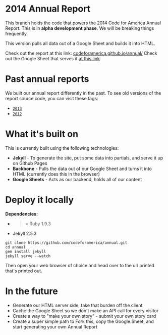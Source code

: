 2014 Annual Report
=======

This branch holds the code that powers the 2014 Code for America Annual Report. This is in **alpha development phase**. We will be breaking things frequently.

This version pulls all data out of a Google Sheet and builds it into HTML.

Check out the report at this link: [codeforamerica.github.io/annual/](http://codeforamerica.github.io/annual/)
Check out the Google Sheet that serves it [at this link](https://docs.google.com/a/codeforamerica.org/spreadsheets/d/1UTmofeY8rPZvXdN_CNJXfFgPlexiMmlSs5W8oPhqFko/edit#gid=179182240).

# Past annual reports

We built our annual report differently in the past. To see old versions of the report source code, you can visit these tags:

* [`2013`](https://github.com/codeforamerica/annual/releases/tag/2013)
* [`2012`](https://github.com/codeforamerica/annual/releases/tag/2012)

# What it's built on

This is currently built using the following technologies:
* **Jekyll** - To generate the site, put some data into partials, and serve it up on Github Pages
* **Backbone** - Pulls the data out of our Google Sheet and turns it into HTML (currently does this in the browser)
* **Google Sheets** - Acts as our backend, holds all of our content

# Deploy it locally

**Dependencies:**
* >= Ruby 1.9.3
* Jekyll 2.5.3

```
git clone https://github.com/codeforamerica/annual.git
cd annual
gem install jekyll
jekyll serve --watch
```

Then open your web browser of choice and head over to the url printed that's printed out.

# In the future

* Generate our HTML server side, take that burden off the client
* Cache the Google Sheet so we don't make an API call for every visitor
* Create a way to "make your own story" - submit your own story card
* Create a super simple path to Fork this, copy the Google Sheet, and start generating your own Annual Report